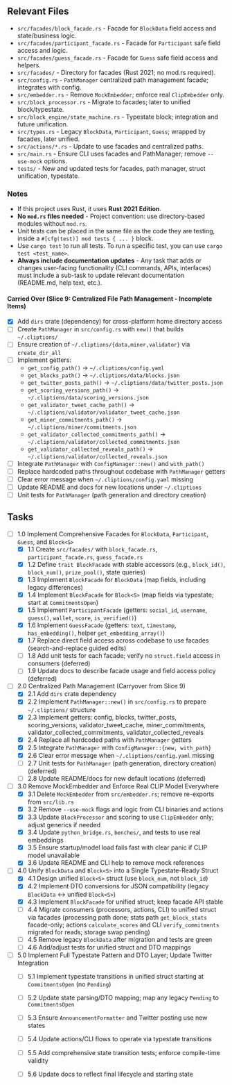 ## Relevant Files

- `src/facades/block_facade.rs` - Facade for `BlockData` field access and state/business logic.
- `src/facades/participant_facade.rs` - Facade for `Participant` safe field access and logic.
- `src/facades/guess_facade.rs` - Facade for `Guess` safe field access and helpers.
- `src/facades/` - Directory for facades (Rust 2021; no mod.rs required).
- `src/config.rs` - `PathManager` centralized path management facade; integrates with config.
- `src/embedder.rs` - Remove `MockEmbedder`; enforce real `ClipEmbedder` only.
- `src/block_processor.rs` - Migrate to facades; later to unified block/typestate.
- `src/block_engine/state_machine.rs` - Typestate block; integration and future unification.
- `src/types.rs` - Legacy `BlockData`, `Participant`, `Guess`; wrapped by facades, later unified.
- `src/actions/*.rs` - Update to use facades and centralized paths.
- `src/main.rs` - Ensure CLI uses facades and PathManager; remove `--use-mock` options.
- `tests/` - New and updated tests for facades, path manager, struct unification, typestate.

### Notes

- If this project uses Rust, it uses **Rust 2021 Edition**.
- **No `mod.rs` files needed** - Project convention: use directory-based modules without `mod.rs`.
- Unit tests can be placed in the same file as the code they are testing, inside a `#[cfg(test)] mod tests { ... }` block.
- Use `cargo test` to run all tests. To run a specific test, you can use `cargo test <test_name>`.
- **Always include documentation updates** - Any task that adds or changes user-facing functionality (CLI commands, APIs, interfaces) must include a sub-task to update relevant documentation (README.md, help text, etc.).

#### Carried Over (Slice 9: Centralized File Path Management - Incomplete Items)
- [x] Add `dirs` crate (dependency) for cross-platform home directory access
- [ ] Create `PathManager` in `src/config.rs` with `new()` that builds `~/.cliptions/`
- [ ] Ensure creation of `~/.cliptions/{data,miner,validator}` via `create_dir_all`
- [ ] Implement getters:
  - `get_config_path()` -> `~/.cliptions/config.yaml`
  - `get_blocks_path()` -> `~/.cliptions/data/blocks.json`
  - `get_twitter_posts_path()` -> `~/.cliptions/data/twitter_posts.json`
  - `get_scoring_versions_path()` -> `~/.cliptions/data/scoring_versions.json`
  - `get_validator_tweet_cache_path()` -> `~/.cliptions/validator/validator_tweet_cache.json`
  - `get_miner_commitments_path()` -> `~/.cliptions/miner/commitments.json`
  - `get_validator_collected_commitments_path()` -> `~/.cliptions/validator/collected_commitments.json`
  - `get_validator_collected_reveals_path()` -> `~/.cliptions/validator/collected_reveals.json`
- [ ] Integrate `PathManager` with `ConfigManager::new()` and `with_path()`
- [ ] Replace hardcoded paths throughout codebase with `PathManager` getters
- [ ] Clear error message when `~/.cliptions/config.yaml` missing
- [ ] Update README and docs for new locations under `~/.cliptions`
- [ ] Unit tests for `PathManager` (path generation and directory creation)

## Tasks

- [ ] 1.0 Implement Comprehensive Facades for `BlockData`, `Participant`, `Guess`, and `Block<S>`
  - [x] 1.1 Create `src/facades/` with `block_facade.rs`, `participant_facade.rs`, `guess_facade.rs`
  - [x] 1.2 Define `trait BlockFacade` with stable accessors (e.g., `block_id()`, `block_num()`, `prize_pool()`, state queries)
  - [x] 1.3 Implement `BlockFacade` for `BlockData` (map fields, including legacy differences)
  - [x] 1.4 Implement `BlockFacade` for `Block<S>` (map fields via typestate; start at `CommitmentsOpen`)
  - [x] 1.5 Implement `ParticipantFacade` (getters: `social_id`, `username`, `guess()`, `wallet`, `score`, `is_verified()`)
  - [x] 1.6 Implement `GuessFacade` (getters: `text`, `timestamp`, `has_embedding()`, helper `get_embedding_array()`)
  - [x] 1.7 Replace direct field access across codebase to use facades (search-and-replace guided edits)
  - [ ] 1.8 Add unit tests for each facade; verify no `struct.field` access in consumers (deferred)
  - [ ] 1.9 Update docs to describe facade usage and field access policy (deferred)

- [ ] 2.0 Centralized Path Management (Carryover from Slice 9)
  - [x] 2.1 Add `dirs` crate dependency
  - [x] 2.2 Implement `PathManager::new()` in `src/config.rs` to prepare `~/.cliptions/` structure
  - [x] 2.3 Implement getters: config, blocks, twitter_posts, scoring_versions, validator_tweet_cache, miner_commitments, validator_collected_commitments, validator_collected_reveals
  - [x] 2.4 Replace all hardcoded paths with `PathManager` getters
  - [x] 2.5 Integrate `PathManager` with `ConfigManager::{new, with_path}`
  - [x] 2.6 Clear error message when `~/.cliptions/config.yaml` missing
  - [ ] 2.7 Unit tests for `PathManager` (path generation, directory creation) (deferred)
  - [ ] 2.8 Update README/docs for new default locations (deferred)

- [ ] 3.0 Remove MockEmbedder and Enforce Real CLIP Model Everywhere
  - [x] 3.1 Delete `MockEmbedder` from `src/embedder.rs`; remove re-exports from `src/lib.rs`
  - [x] 3.2 Remove `--use-mock` flags and logic from CLI binaries and actions
  - [x] 3.3 Update `BlockProcessor` and scoring to use `ClipEmbedder` only; adjust generics if needed
  - [x] 3.4 Update `python_bridge.rs`, `benches/`, and tests to use real embeddings
  - [x] 3.5 Ensure startup/model load fails fast with clear panic if CLIP model unavailable
  - [x] 3.6 Update README and CLI help to remove mock references

- [ ] 4.0 Unify `BlockData` and `Block<S>` into a Single Typestate-Ready Struct
  - [x] 4.1 Design unified `Block<S>` struct (use `block_num`, not `block_id`)
  - [x] 4.2 Implement DTO conversions for JSON compatibility (legacy `BlockData` ↔ unified `Block<S>`)
  - [x] 4.3 Implement `BlockFacade` for unified struct; keep facade API stable
  - [ ] 4.4 Migrate consumers (processors, actions, CLI) to unified struct via facades (processing path done; stats path `get_block_stats` facade-only; actions `calculate_scores` and CLI `verify_commitments` migrated for reads; storage swap pending)
  - [ ] 4.5 Remove legacy `BlockData` after migration and tests are green
  - [ ] 4.6 Add/adjust tests for unified struct and DTO mappings

- [ ] 5.0 Implement Full Typestate Pattern and DTO Layer; Update Twitter Integration
  - [ ] 5.1 Implement typestate transitions in unified struct starting at `CommitmentsOpen` (no `Pending`)
  - [ ] 5.2 Update state parsing/DTO mapping; map any legacy `Pending` to `CommitmentsOpen`
  - [ ] 5.3 Ensure `AnnouncementFormatter` and Twitter posting use new states
  - [ ] 5.4 Update actions/CLI flows to operate via typestate transitions
  - [ ] 5.5 Add comprehensive state transition tests; enforce compile-time validity
  - [ ] 5.6 Update docs to reflect final lifecycle and starting state

